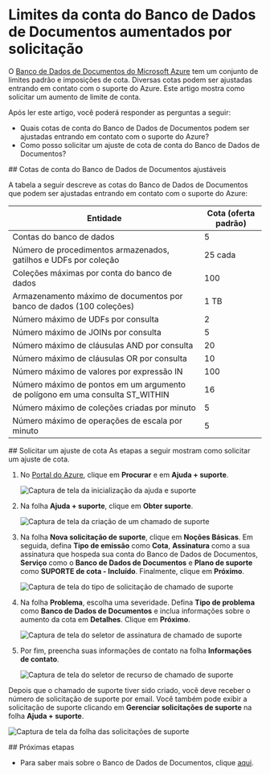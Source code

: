 <properties
	pageTitle="Solicitação de aumento dos limites da conta do Banco de Dados de Documentos | Microsoft Azure"
	description="Saiba como solicitar um ajuste aos limites do Banco de Dados de Documentos, como o número de coleções permitidas, procedimentos armazenados e cláusulas de consulta."
	services="documentdb"
	authors="AndrewHoh"
	manager="jhubbard"
	editor="monicar"
	documentationCenter=""/>

<tags
	ms.service="documentdb"
	ms.workload="data-services"
	ms.tgt_pltfrm="na"
	ms.devlang="na"
	ms.topic="article"
	ms.date="10/22/2015"
	ms.author="anhoh"/>

# Limites da conta do Banco de Dados de Documentos aumentados por solicitação

O [Banco de Dados de Documentos do Microsoft Azure](https://azure.microsoft.com/services/documentdb/) tem um conjunto de limites padrão e imposições de cota. Diversas cotas podem ser ajustadas entrando em contato com o suporte do Azure. Este artigo mostra como solicitar um aumento de limite de conta.

Após ler este artigo, você poderá responder as perguntas a seguir:

-	Quais cotas de conta do Banco de Dados de Documentos podem ser ajustadas entrando em contato com o suporte do Azure?
-	Como posso solicitar um ajuste de cota de conta do Banco de Dados de Documentos?

##<a id="AdjustableQuotas"></a> Cotas de conta do Banco de Dados de Documentos ajustáveis

A tabela a seguir descreve as cotas do Banco de Dados de Documentos que podem ser ajustadas entrando em contato com o suporte do Azure:

|Entidade |Cota (oferta padrão)|
|-------|--------|
|Contas do banco de dados |5
|Número de procedimentos armazenados, gatilhos e UDFs por coleção |25 cada
|Coleções máximas por conta do banco de dados |100
|Armazenamento máximo de documentos por banco de dados (100 coleções) |1 TB
|Número máximo de UDFs por consulta |2
|Número máximo de JOINs por consulta |5
|Número máximo de cláusulas AND por consulta |20
|Número máximo de cláusulas OR por consulta |10
|Número máximo de valores por expressão IN |100
|Número máximo de pontos em um argumento de polígono em uma consulta ST\_WITHIN |16
|Número máximo de coleções criadas por minuto |5
|Número máximo de operações de escala por minuto |5

##<a id="RequestQuotaIncrease"></a> Solicitar um ajuste de cota
As etapas a seguir mostram como solicitar um ajuste de cota.

1. No [Portal do Azure](https://portal.azure.com), clique em **Procurar** e em **Ajuda + suporte**.

	![Captura de tela da inicialização da ajuda e suporte](media/documentdb-increase-limits/helpsupport.png)

2. Na folha **Ajuda + suporte**, clique em **Obter suporte**.

	![Captura de tela da criação de um chamado de suporte](media/documentdb-increase-limits/getsupport.png)

3. Na folha **Nova solicitação de suporte**, clique em **Noções Básicas**. Em seguida, defina **Tipo de emissão** como **Cota**, **Assinatura** como a sua assinatura que hospeda sua conta do Banco de Dados de Documentos, **Serviço** como o **Banco de Dados de Documentos** e **Plano de suporte** como **SUPORTE de cota - Incluído**. Finalmente, clique em **Próximo**.

	![Captura de tela do tipo de solicitação de chamado de suporte](media/documentdb-increase-limits/supportrequest1.png)

4. Na folha **Problema**, escolha uma severidade. Defina **Tipo de problema** como **Banco de Dados de Documentos** e inclua informações sobre o aumento da cota em **Detalhes**. Clique em **Próximo**.

	![Captura de tela do seletor de assinatura de chamado de suporte](media/documentdb-increase-limits/supportrequest2.png)

5. Por fim, preencha suas informações de contato na folha **Informações de contato**.

	![Captura de tela do seletor de recurso de chamado de suporte](media/documentdb-increase-limits/supportrequest3.png)

Depois que o chamado de suporte tiver sido criado, você deve receber o número de solicitação de suporte por email. Você também pode exibir a solicitação de suporte clicando em **Gerenciar solicitações de suporte** na folha **Ajuda + suporte**.

![Captura de tela da folha das solicitações de suporte](media/documentdb-increase-limits/supportrequest4.png)


##<a name="NextSteps"></a> Próximas etapas
- Para saber mais sobre o Banco de Dados de Documentos, clique [aqui](http://azure.com/docdb).

<!---HONumber=AcomDC_1203_2015-->